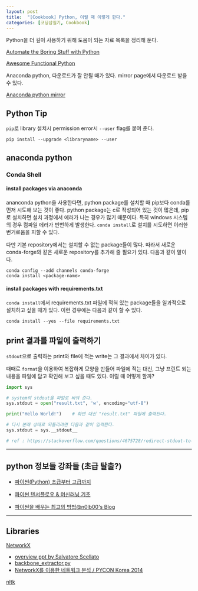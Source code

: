 ```yaml
---
layout: post
title:  "[Cookbook] Python, 이럴 때 이렇게 한다."
categories: [코딩삽질기, Cookbook]
---
```


Python을 더 깊이 사용하기 위해 도움이 되는 자료 목록을 정리해 둔다.

[Automate the Boring Stuff with Python](https://automatetheboringstuff.com/)

[Awesome Functional Python](https://github.com/sfermigier/awesome-functional-python/blob/master/README.md)

Anaconda python, 다운로드가 잘 안될 때가 있다. mirror page에서 다운로드 받을 수 있다.

[Anaconda python mirror](https://mirrors.tuna.tsinghua.edu.cn/anaconda/archive/)


## Python Tip

`pip`로 library 설치시 permission error시 `--user` flag를 붙여 준다.

```
pip install --upgrade <libraryname> --user
```

## anaconda python

### Conda Shell

#### install packages via anaconda

ananconda python을 사용한다면, python package를 설치할 때 pip보다 conda를 먼저 시도해 보는 것이 좋다. python package는 c로 작성되어 있는 것이 많은데, pip로 설치하면 설치 과정에서 에러가 나는 경우가 많기 때문이다. 특히 windows 시스템의 경우 컴파일 에러가 빈번하게 발생한다. `conda install`로 설치를 시도하면 이러한 번거로움을 피할 수 있다.

다만 기본 repository에서는 설치할 수 없는 package들이 많다. 따라서 새로운 conda-forge와 같은 새로운 repository를 추가해 줄 필요가 있다. 다음과 같이 말이다.

```conda shell
conda config --add channels conda-forge
conda install <package-name>
```

#### install packages with requirements.txt

`conda install`에서 requirements.txt 파일에 적혀 있는 package들을 일과적으로 설치하고 싶을 때가 있다. 이런 경우에는 다음과 같이 할 수 있다.

```conda shell
conda install --yes --file requirements.txt
```

## print 결과를 파일에 출력하기

`stdout`으로 출력하는 print와 file에 적는 write는 그 결과에서 차이가 있다.

때때로 `format`을 이용하여 복잡하게 모양을 만들어 파일에 적는 대신, 그냥 프린트 되는 내용을 파일에 담고 확인해 보고 싶을 때도 있다. 이럴 때 어떻게 할까?

```python
import sys

# system의 stdout을 파일로 바꿔 준다.
sys.stdout = open("result.txt", 'w', encoding="utf-8")

print("Hello World!")    # 화면 대신 "result.txt" 파일에 출력된다.

# 다시 본래 상태로 되돌리려면 다음과 같이 입력한다.
sys.stdout = sys.__stdout__

# ref : https://stackoverflow.com/questions/4675728/redirect-stdout-to-a-file-in-python
```



***

## python 정보들 강좌들 (초급 탈출?)

* [파이썬(Python) 초급부터 고급까지](https://www.youtube.com/playlist?list=PLRx0vPvlEmdD8u2rzxmQ-L97jHTHiiDdy)

* [파이썬 텐서플로우 & 머신러닝 기초](https://www.youtube.com/playlist?list=PLRx0vPvlEmdAbnmLH9yh03cw9UQU_o7PO)

* [파이썬을 배우는 최고의 방법@n0lb00's Blog](https://nolboo.kim/blog/2014/08/10/the-best-way-to-learn-python/)

***

## Libraries

[NetworkX](https://networkx.github.io/)
* [overview ppt by Salvatore Scellato](https://www.cl.cam.ac.uk/~cm542/teaching/2011/stna-pdfs/stna-lecture11.pdf)
* [backbone_extractor.py](https://gist.github.com/brianckeegan/8846206)
* [NetworkX를 이용한 네트워크 분석 / PYCON Korea 2014](https://www.pycon.kr/2014/program/7)

[nltk](http://www.nltk.org/api/nltk.html)
